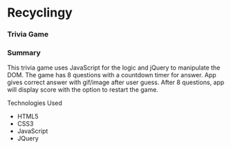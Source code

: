 # Recyclingy

### Trivia Game

### Summary

This trivia game uses JavaScript for the logic and jQuery to manipulate the DOM. The game has 8 questions 
with a countdown timer for answer. App gives correct answer with gif/image after user guess. After 8 questions, app will 
display score with the option to restart the game.

Technologies Used
* HTML5 
* CSS3 
* JavaScript 
* JQuery
